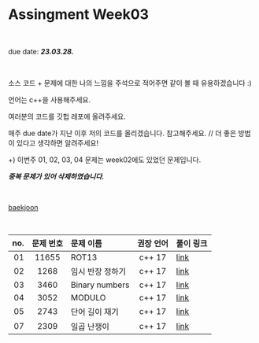 # Assingment Week03
<br>

due date: ***23.03.28.***


<br>

소스 코드 + 문제에 대한 나의 느낌을 주석으로 적어주면 같이 볼 때 유용하겠습니다 :)

언어는 c++을 사용해주세요.

여러분의 코드를 깃헙 레포에 올려주세요.

매주 due date가 지난 이후 저의 코드를 올리겠습니다. 참고해주세요.   // 더 좋은 방법이 있다고 생각하면 알려주세요!

+) 이번주 01, 02, 03, 04 문제는 week02에도 있었던 문제입니다.

***중복 문제가 있어 삭제하였습니다.***

<br>


[baekjoon](https://www.acmicpc.net/)

<br>








| no. | 문제 번호 | 문제 이름 | 권장 언어 |  풀이 링크 |
| ---: | :---: | :--- | :---: | :--- |
| 01 | 11655 | ROT13 | c++ 17 | [link](https://www.acmicpc.net/problem/11655) |
| 02 | 1268 | 임시 반장 정하기 | c++ 17 | [link](https://www.acmicpc.net/problem/1268) |
| 03 | 3460 | Binary numbers | c++ 17 | [link](https://www.acmicpc.net/problem/3460) |
| 04 | 3052 | MODULO | c++ 17 | [link](https://www.acmicpc.net/problem/3052) |
| 05 | 2743 | 단어 길이 재기 | c++ 17 | [link](https://www.acmicpc.net/problem/2743) |
| 07 | 2309 | 일곱 난쟁이 | c++ 17 | [link](https://www.acmicpc.net/problem/2309) |
